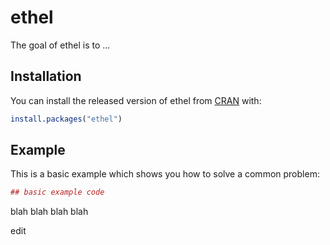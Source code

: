 # ethel

The goal of ethel is to ...

## Installation

You can install the released version of ethel from [CRAN](https://CRAN.R-project.org) with:

``` r
install.packages("ethel")
```

## Example

This is a basic example which shows you how to solve a common problem:

``` r
## basic example code
```

blah blah
blah blah

edit
